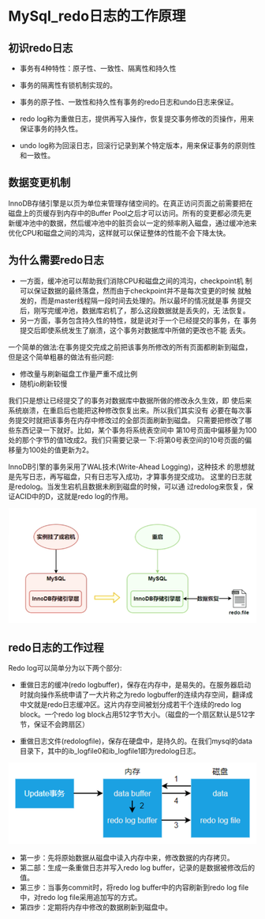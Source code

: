 # MySql_redo日志的工作原理

## 初识redo日志

- 事务有4种特性：原子性、一致性、隔离性和持久性

- 事务的隔离性有锁机制实现的。

- 事务的原子性、一致性和持久性有事务的redo日志和undo日志来保证。

- redo log称为重做日志，提供再写入操作，恢复提交事务修改的页操作，用来保证事务的持久性。

- undo log称为回滚日志，回滚行记录到某个特定版本，用来保证事务的原则性和一致性。

## 数据变更机制

InnoDB存储引擎是以页为单位来管理存储空间的。在真正访问页面之前需要把在磁盘上的页缓存到内存中的Buffer Pool之后才可以访问。所有的变更都必须先更新缓冲池中的数据，然后缓冲池中的脏页会以一定的频率刷入磁盘，通过缓冲池来优化CPU和磁盘之间的鸿沟，这样就可以保证整体的性能不会下降太快。

## 为什么需要redo日志

- 一方面，缓冲池可以帮助我们消除CPU和磁盘之间的鸿沟，checkpoint机
制可以保证数据的最终落盘，然而由于checkpoint并不是每次变更的时候
就触发的，而是master线程隔一段时间去处理的。所以最坏的情况就是事
务提交后，刚写完缓冲池，数据库宕机了，那么这段数据就是丢失的，无
法恢复。
- 另一方面，事务包含持久性的特性，就是说对于一个已经提交的事务，在
事务提交后即使系统发生了崩溃，这个事务对数据库中所做的更改也不能
丢失。

一个简单的做法:在事务提交完成之前把该事务所修改的所有页面都刷新到磁盘，但是这个简单粗暴的做法有些问题:
- 修改量与刷新磁盘工作量严重不成比例
- 随机io刷新较慢

我们只是想让已经提交了的事务对数据库中数据所做的修改永久生效，即
使后来系统崩溃，在重启后也能把这种修改恢复出来。所以我们其实没有
必要在每次事务提交时就把该事务在内存中修改过的全部页面刷新到磁盘。
只需要把修改了哪些东西记录一下就好。比如，某个事务将系统表空间中
第10号页面中偏移量为100处的那个字节的值1改成2。我们只需要记录一
下:将第0号表空间的10号页面的偏移量为100处的值更新为2。

InnoDB引擎的事务采用了WAL技术(Write-Ahead Logging)，这种技术
的思想就是先写日志，再写磁盘，只有日志写入成功，才算事务提交成功。
这里的日志就是redolog。当发生宕机且数据未刷到磁盘的时候，可以通
过redolog来恢复，保证ACID中的D，这就是redo log的作用。

![](./img/redo_01.png)

## redo日志的工作过程

Redo log可以简单分为以下两个部分:

- 重做日志的缓冲(redo logbuffer)，保存在内存中，是易失的。在服务器启动时就向操作系统申请了一大片称之为redo logbuffer的连续内存空间，翻译成中文就是redo日志缓冲区。这片内存空间被划分成若干个连续的redo log block。一个redo log block占用512字节大小。（磁盘的一个扇区默认是512字节，保证不会跨扇区）

- 重做日志文件(redologfile)，保存在硬盘中，是持久的。在我们mysql的data目录下，其中的ib_logfile0和ib_logfile1即为redolog日志。

![](./img/redo_02.png)

- 第一步：先将原始数据从磁盘中读入内存中来，修改数据的内存拷贝。
- 第二部：生成一条重做日志并写入redo log buffer，记录的是数据被修改后的值。
- 第三步：当事务commit时，将redo log buffer中的内容刷新到redo log file中，对redo log file采用追加写的方式。
- 第四步：定期将内存中修改的数据刷新到磁盘中。

